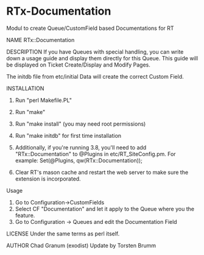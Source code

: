 RTx-Documentation
=================

Modul to create Queue/CustomField based Documentations for RT


NAME
  RTx::Documentation

DESCRIPTION
  If you have Queues with special handling, you can write down a 
  usage guide and display them directly for this Queue.
  This guide will be displayed on Ticket Create/Display and Modify
  Pages.
  
  The initdb file from etc/initial Data will create the correct 
  Custom Field. 
  
INSTALLATION
  1. Run "perl Makefile.PL"

  2. Run "make"

  3. Run "make install" (you may need root permissions)
  
  4. Run "make initdb" for first time installation

  5. Additionally, if you're running 3.8, you'll need to add
     "RTx::Documentation" to @Plugins in
     etc/RT_SiteConfig.pm.  For example:
     Set(@Plugins, qw(RTx::Documentation));

  6. Clear RT's mason cache and restart the web server to make sure the
     extension is incorporated.

Usage
  1. Go to Configuration->CustomFields
  2. Select CF "Documentation" and let it apply to the Queue where you
     the feature.
  3. Go to Configuration -> Queues and edit the Documentation Field

  
   
LICENSE
  Under the same terms as perl itself.

AUTHOR
  Chad Granum (exodist)
  Update by Torsten Brumm
